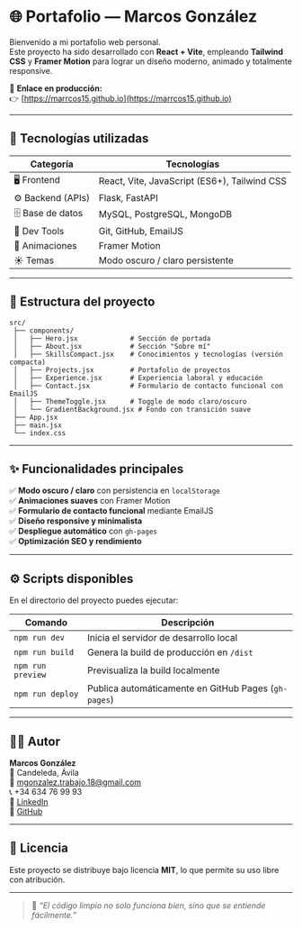 # 🌐 Portafolio — Marcos González

Bienvenido a mi portafolio web personal.  
Este proyecto ha sido desarrollado con **React + Vite**, empleando **Tailwind CSS** y **Framer Motion** para lograr un diseño moderno, animado y totalmente responsive.

🚀 **Enlace en producción:**  
👉 [https://marrcos15.github.io](https://marrcos15.github.io)

---

## 🧠 Tecnologías utilizadas

| Categoría | Tecnologías |
|------------|--------------|
| 🖥️ Frontend | React, Vite, JavaScript (ES6+), Tailwind CSS |
| ⚙️ Backend (APIs) | Flask, FastAPI |
| 🗄️ Base de datos | MySQL, PostgreSQL, MongoDB |
| 🧰 Dev Tools | Git, GitHub, EmailJS |
| 🎨 Animaciones | Framer Motion |
| ☀️ Temas | Modo oscuro / claro persistente |

---

## 📁 Estructura del proyecto

```
src/
 ├── components/
 │   ├── Hero.jsx             # Sección de portada
 │   ├── About.jsx            # Sección "Sobre mí"
 │   ├── SkillsCompact.jsx    # Conocimientos y tecnologías (versión compacta)
 │   ├── Projects.jsx         # Portafolio de proyectos
 │   ├── Experience.jsx       # Experiencia laboral y educación
 │   ├── Contact.jsx          # Formulario de contacto funcional con EmailJS
 │   ├── ThemeToggle.jsx      # Toggle de modo claro/oscuro
 │   └── GradientBackground.jsx # Fondo con transición suave
 ├── App.jsx
 ├── main.jsx
 └── index.css
```

---

## ✨ Funcionalidades principales

✅ **Modo oscuro / claro** con persistencia en `localStorage`  
✅ **Animaciones suaves** con Framer Motion  
✅ **Formulario de contacto funcional** mediante EmailJS  
✅ **Diseño responsive y minimalista**  
✅ **Despliegue automático** con `gh-pages`  
✅ **Optimización SEO y rendimiento**  

---

## ⚙️ Scripts disponibles

En el directorio del proyecto puedes ejecutar:

| Comando | Descripción |
|----------|--------------|
| `npm run dev` | Inicia el servidor de desarrollo local |
| `npm run build` | Genera la build de producción en `/dist` |
| `npm run preview` | Previsualiza la build localmente |
| `npm run deploy` | Publica automáticamente en GitHub Pages (`gh-pages`) |

---

## 🧑‍💻 Autor

**Marcos González**  
📍 Candeleda, Ávila  
📧 [mgonzalez.trabajo.18@gmail.com](mailto:mgonzalez.trabajo.18@gmail.com)  
📞 +34 634 76 99 93  
💼 [LinkedIn](https://linkedin.com/in/marcosgonzalez)  
🐙 [GitHub](https://github.com/Marrcos15)

---

## 📜 Licencia

Este proyecto se distribuye bajo licencia **MIT**, lo que permite su uso libre con atribución.

---

> 💬 *“El código limpio no solo funciona bien, sino que se entiende fácilmente.”*
